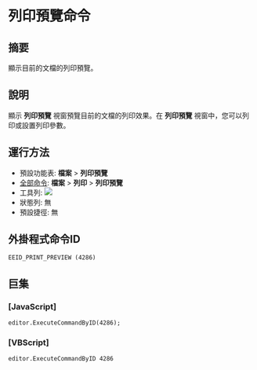 # 列印預覽命令

## 摘要

顯示目前的文檔的列印預覽。

## 說明

顯示 **列印預覽** 視窗預覽目前的文檔的列印效果。在 **列印預覽** 視窗中，您可以列印或設置列印參數。

## 運行方法

- 預設功能表: **檔案** \> **列印預覽**
- [全部命令](../tools/all_commands): **檔案** \> **列印**
\> **列印預覽**
- 工具列: ![](../../images/printpreview..png)
- 狀態列: 無
- 預設捷徑: 無

## 外掛程式命令ID

```
EEID_PRINT_PREVIEW (4286)
```

## 巨集

### \[JavaScript\]

```
editor.ExecuteCommandByID(4286);
```

### \[VBScript\]

```
editor.ExecuteCommandByID 4286
```
